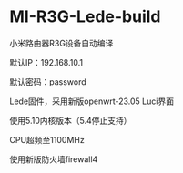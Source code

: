 # MI-R3G-Lede-build
小米路由器R3G设备自动编译

默认IP：192.168.10.1

默认密码：password

Lede固件，采用新版openwrt-23.05 Luci界面

使用5.10内核版本（5.4停止支持）

CPU超频至1100MHz

使用新版防火墙firewall4